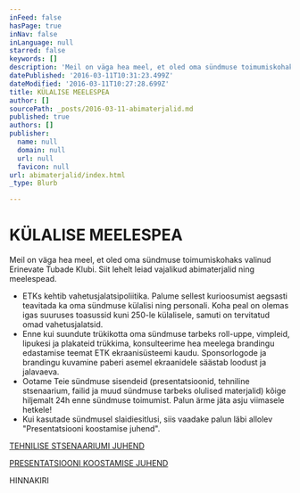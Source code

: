 ```yaml
---
inFeed: false
hasPage: true
inNav: false
inLanguage: null
starred: false
keywords: []
description: 'Meil on väga hea meel, et oled oma sündmuse toimumiskohaks valinud Erinevate Tubade Klubi. Siit lehelt leiad vajalikud abimaterjalid ning meelespead.'
datePublished: '2016-03-11T10:31:23.499Z'
dateModified: '2016-03-11T10:27:28.699Z'
title: KÜLALISE MEELESPEA
author: []
sourcePath: _posts/2016-03-11-abimaterjalid.md
published: true
authors: []
publisher:
  name: null
  domain: null
  url: null
  favicon: null
url: abimaterjalid/index.html
_type: Blurb

---
```

# KÜLALISE MEELESPEA

Meil on väga hea meel, et oled oma sündmuse toimumiskohaks valinud Erinevate Tubade Klubi. Siit lehelt leiad vajalikud abimaterjalid ning meelespead.

* ETKs kehtib vahetusjalatsipoliitika. Palume sellest kurioosumist aegsasti teavitada ka oma sündmuse külalisi ning personali. Koha peal on olemas igas suuruses toasussid kuni 250-le külalisele, samuti on tervitatud omad vahetusjalatsid. 
* Enne kui suundute trükikotta oma sündmuse tarbeks roll-uppe, vimpleid, lipukesi ja plakateid trükkima, konsulteerime hea meelega brandingu edastamise teemat ETK ekraanisüsteemi kaudu. Sponsorlogode ja brandingu kuvamine paberi asemel ekraanidele säästab loodust ja jalavaeva.
* Ootame Teie sündmuse sisendeid (presentatsioonid, tehniline stsenaarium, failid ja muud sündmuse tarbeks olulised materjalid) kõige hiljemalt 24h enne sündmuse toimumist. Palun ärme jäta asju viimasele hetkele!  
* Kui kasutade sündmusel slaidiesitlusi, siis vaadake palun läbi allolev "Presentatsiooni koostamise juhend". 

[TEHNILISE STSENAARIUMI JUHEND][0]

[PRESENTATSIOONI KOOSTAMISE JUHEND][1]

HINNAKIRI

[0]: https://www.dropbox.com/s/5r3ype50b48szxv/ETK_tehniline_stsenaarium.pdf?dl=0
[1]: https://www.dropbox.com/s/h25cobakfq800gj/ETK_presentation_manual.pdf?dl=0